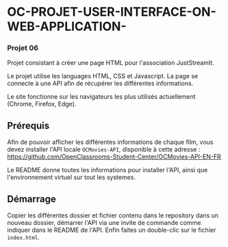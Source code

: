 # OC-PROJET-USER-INTERFACE-ON-WEB-APPLICATION-

### Projet 06

Projet consistant à créer une page HTML pour l'association JustStreamIt. 

Le projet utilise les languages HTML, CSS et Javascript. La page se connecte à une API afin de récupérer les différentes informations.

Le site fonctionne sur les navigateurs les plus utilisés actuellement (Chrome, Firefox, Edge).

## Prérequis

Afin de pouvoir afficher les différentes informations de chaque film, vous devez installer l'API locale ```OCMovies-API```, disponible à cette adresse : https://github.com/OpenClassrooms-Student-Center/OCMovies-API-EN-FR

Le README donne toutes les informations pour installer l'API, ainsi que l'environnement virtuel sur tout les systemes.

## Démarrage 

Copier les différentes dossier et fichier contenu dans le repository dans un nouveau dossier, démarrer l'API via une invite de commande comme indiquer dans le README de l'API. Enfin faites un double-clic sur le fichier ```index.html```.
